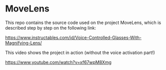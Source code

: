 # MoveLens

This repo contains the source code used on the project MoveLens, which is described step by step on the following link:

https://www.instructables.com/id/Voice-Controlled-Glasses-With-Magnifying-Lens/

This video shows the project in action (without the voice activation part!)

https://www.youtube.com/watch?v=xf67wpM8Xmg
